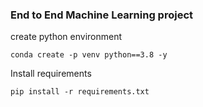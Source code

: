 ### End to End Machine Learning project

create python environment
```
conda create -p venv python==3.8 -y
```

Install requirements
```
pip install -r requirements.txt
```